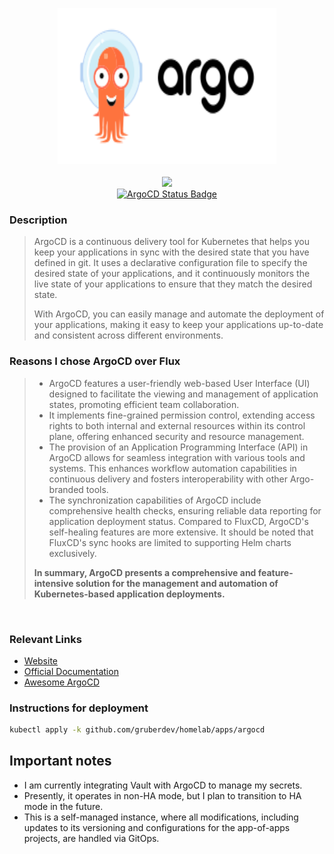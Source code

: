   <p align="center">
    <img width="350" height="250" src="https://raw.githubusercontent.com/gruberdev/homelab/main/docs/assets/logos/argo.svg" />
    <br />
    <br />
    <img src="https://img.shields.io/github/v/release/argoproj/argo-cd?label=Release&logo=github&style=for-the-badge" /> <br/> <a href="https://argo.raptor-beta.ts.net/applications/argocd">
    <img src="https://argo.raptor-beta.ts.net/api/badge?name=argocd&revision=true" alt="ArgoCD Status Badge" /></a>
  </p>

  ### Description

  > ArgoCD is a continuous delivery tool for Kubernetes that helps you keep your applications in sync with the desired state that you have defined in git. It uses a declarative configuration file to specify the desired state of your applications, and it continuously monitors the live state of your applications to ensure that they match the desired state.
  >
  > With ArgoCD, you can easily manage and automate the deployment of your applications, making it easy to keep your applications up-to-date and consistent across different environments.

  ### Reasons I chose ArgoCD over Flux

  > - ArgoCD features a user-friendly web-based User Interface (UI) designed to facilitate the viewing and management of application states, promoting efficient team collaboration.
  > - It implements fine-grained permission control, extending access rights to both internal and external resources within its control plane, offering enhanced security and resource management.
  > - The provision of an Application Programming Interface (API) in ArgoCD allows for seamless integration with various tools and systems. This enhances workflow automation capabilities in continuous delivery and fosters interoperability with other Argo-branded tools.
  > - The synchronization capabilities of ArgoCD include comprehensive health checks, ensuring reliable data reporting for application deployment status. Compared to FluxCD, ArgoCD's self-healing features are more extensive. It should be noted that FluxCD's sync hooks are limited to supporting Helm charts exclusively.
  >
  > **In summary, ArgoCD presents a comprehensive and feature-intensive solution for the management and automation of Kubernetes-based application deployments.**

  &nbsp;

  ### Relevant Links

  - [Website][website-uri]
  - [Official Documentation][docs-uri]
  - [Awesome ArgoCD][awesome-uri]

  ### Instructions for deployment

  ```bash
  kubectl apply -k github.com/gruberdev/homelab/apps/argocd
  ```

  ## Important notes

  - I am currently integrating Vault with ArgoCD to manage my secrets.
  - Presently, it operates in non-HA mode, but I plan to transition to HA mode in the future.
  - This is a self-managed instance, where all modifications, including updates to its versioning and configurations for the app-of-apps projects, are handled via GitOps.

  [website-uri]: https://argoproj.github.io/cd/
  [docs-uri]: https://argo-cd.readthedocs.io/en/stable/
  [awesome-uri]: https://github.com/terrytangyuan/awesome-argo
